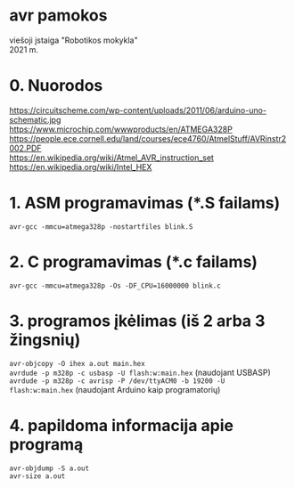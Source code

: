 # avr pamokos
viešoji įstaiga "Robotikos mokykla"  
2021 m.  
# 0. Nuorodos
https://circuitscheme.com/wp-content/uploads/2011/06/arduino-uno-schematic.jpg  
https://www.microchip.com/wwwproducts/en/ATMEGA328P  
https://people.ece.cornell.edu/land/courses/ece4760/AtmelStuff/AVRinstr2002.PDF  
https://en.wikipedia.org/wiki/Atmel_AVR_instruction_set  
https://en.wikipedia.org/wiki/Intel_HEX  
# 1. ASM programavimas (\*.S failams)
`avr-gcc -mmcu=atmega328p -nostartfiles blink.S`  
# 2. C programavimas (\*.c failams)
`avr-gcc -mmcu=atmega328p -Os -DF_CPU=16000000 blink.c`  
# 3. programos įkėlimas (iš 2 arba 3 žingsnių)
`avr-objcopy -O ihex a.out main.hex`  
`avrdude -p m328p -c usbasp -U flash:w:main.hex` (naudojant USBASP)  
`avrdude -p m328p -c avrisp -P /dev/ttyACM0 -b 19200 -U flash:w:main.hex` (naudojant Arduino kaip programatorių)  
# 4. papildoma informacija apie programą
`avr-objdump -S a.out`  
`avr-size a.out`  
